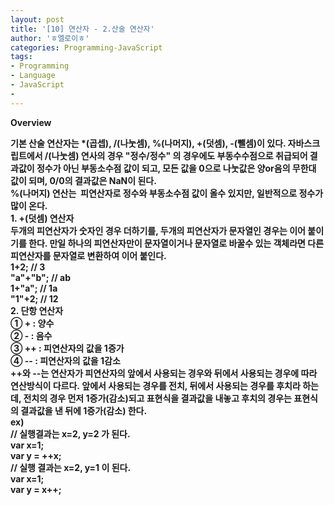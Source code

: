 ```yaml
---
layout: post
title: '[10] 연산자 - 2.산술 연산자'
author: 'ㅎ엘로이ㅎ'
categories: Programming-JavaScript
tags:
- Programming
- Language
- JavaScript
-
---
```



<script> location.href='https://cafe.naver.com/develoid/701833' ; </script>

<b><span>Overview</span></b><div><b></div><div><span>기본 산술 연산자는 *(곱셉), /(나눗셈), %(나머지), +(덧셈), -(뺄셈)이 있다. 자바스크립트에서 /(나눗셈) 연사의 경우 "정수/정수" 의 경우에도 부동수수점으로 취급되어 결과값이 정수가 아닌 부동소수점 값이 되고, 모든 값을 0으로 나눗값은 양or음의 무한대 값이 되며, 0/0의 결과값은 NaN이 된다.&nbsp;</span></div><div><span>%(나머지) 연산는&nbsp;</span><span>&nbsp;</span><span>피연산자로&nbsp;</span><span>정수와 부동소수점 값이 올수 있지만, 일반적으로 정수가 많이 온다.</span></div><div><span><b></span></div><div><span><b></span></div><div><span><b><span>1. +(덧셈) 연산자</span></b></span></div><div><span><b></span></div><div><span>두개의 피연산자가 숫자인 경우 더하기를, 두개의 피연산자가 문자열인 경우는 이어 붙이기를 한다. 만일 하나의 피연산자만이 문자열이거나 문자열로 바꿀수 있는 객체라면 다른 피연산자를 문자열로 변환하여 이어 붙인다.</span></div><div><b></div><div><span>1+2;&nbsp;</span><span>// 3</span></div><div><span>"a"+"b";&nbsp;</span><span>// ab</span></div><div><span>1+"a";&nbsp;</span><span>// 1a</span></div><div><span>"1"+2;&nbsp;</span><span>// 12</span></div><div><b></div><div><b></div><div><b><span>2. 단항 연산자</span></b></div><div><b></div><div><span>① + : 양수</span><b></div><div><span>② - : 음수</span><b></div><div><span>③ ++ : 피연산자의 값을 1증가</span><b></div><div><span>④ -- : 피연산자의 값을 1감소</span><b></div><div><b></div><div><span>++와 --는 연산자가 피연산자의 앞에서 사용되는 경우와 뒤에서 사용되는 경우에 따라 연산방식이 다르다.&nbsp;</span><span>앞에서 사용되는 경우를 전치, 뒤에서 사용되는 경우를 후치라 하는데, 전치의 경우 먼저 1증가(감소)되고 표현식을 결과값을 내놓고 후치의 경우는 표현식의 결과값을 낸 뒤에 1증가(감소) 한다.&nbsp;</span></div><div><b></div><div><span>ex)</span></div><div><span>// 실행결과는 x=2, y=2 가 된다.</span></div><div><span>var x=1;</span></div><div><span>var y = ++x;</span></div><div><b></div><div><span>// 실행 결과는 x=2, y=1 이 된다.</span></div><div><div><span>var x=1;</span></div><div><span>var y = x++;</span></div></div><div><div><p><b></p><div><b></div></div></div>
